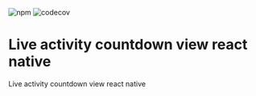 ![npm](https://img.shields.io/npm/v/@txo/live-activity-countdown-view-react-native)
![codecov](https://img.shields.io/codecov/c/github/txo/live-activity-countdown-view-react-native)
# Live activity countdown view react native #

Live activity countdown view react native

